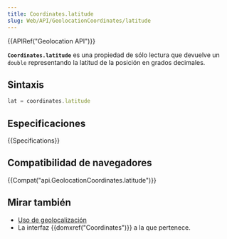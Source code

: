 ```yaml
---
title: Coordinates.latitude
slug: Web/API/GeolocationCoordinates/latitude
---
```


{{APIRef("Geolocation API")}}

**`Coordinates.latitude`** es una propiedad de sólo lectura que devuelve un `double` representando la latitud de la posición en grados decimales.

## Sintaxis

```js
lat = coordinates.latitude
```

## Especificaciones

{{Specifications}}

## Compatibilidad de navegadores

{{Compat("api.GeolocationCoordinates.latitude")}}

## Mirar también

- [Uso de geolocalización](/es/docs/WebAPI/Using_geolocation)
- La interfaz {{domxref("Coordinates")}} a la que pertenece.

